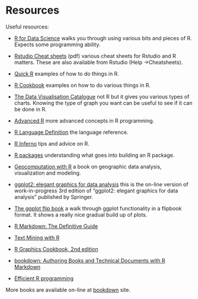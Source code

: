 # Resources

Useful resources:

* [R for Data Science](http://r4ds.had.co.nz/) walks you through using various bits and pieces of R. Expects some programming ability.
* [Rstudio Cheat sheets](https://www.rstudio.com/resources/cheatsheets/) (pdf) various cheat sheets for Rstudio and R matters. These are also available from Rstudio (Help -&gt;Cheatsheets).
* [Quick R](http://www.statmethods.net/) examples of how to do things in R.
* [R Cookbook](http://www.cookbook-r.com/) examples on how to do various things in R.

* [The Data Visualisation Catalogue](http://datavizcatalogue.com/search/patterns.html) not R but it gives you various types of charts. Knowing the type of graph you want can be useful to see if it can be done in R.

* [Advanced R](http://adv-r.had.co.nz/) more advanced concepts in R programming.

* [R Language Definition](https://cran.r-project.org/doc/manuals/r-release/R-lang.html) the language reference.

* [R Inferno](http://www.burns-stat.com/pages/Tutor/R_inferno.pdf) tips and advice on R.

* [R packages](http://r-pkgs.had.co.nz/) understanding what goes into building an R package.

* [Geocomputation with R](https://geocompr.robinlovelace.net/) a book on geographic data analysis, visualization and modeling.

* [ggplot2: elegant graphics for data analysis](https://ggplot2-book.org/) this is the on-line version of work-in-progress 3rd edition of “ggplot2: elegant graphics for data analysis” published by Springer. 

* [The ggplot flip book](https://evamaerey.github.io/ggplot_flipbook/ggplot_flipbook_xaringan.html) a walk through ggplot functionality in a flipbook format. It shows a really nice gradual build up of plots.

* [R Markdown: The Definitive Guide](https://bookdown.org/yihui/rmarkdown/)

* [Text Mining with R](https://www.tidytextmining.com/)

* [R Graphics Cookbook, 2nd edition](https://r-graphics.org/)

* [bookdown: Authoring Books and Technical Documents with R Markdown](https://bookdown.org/yihui/bookdown/)

* [Efficient R programming](https://bookdown.org/csgillespie/efficientR/)

More books are available on-line at [bookdown](https://bookdown.org/) site.
